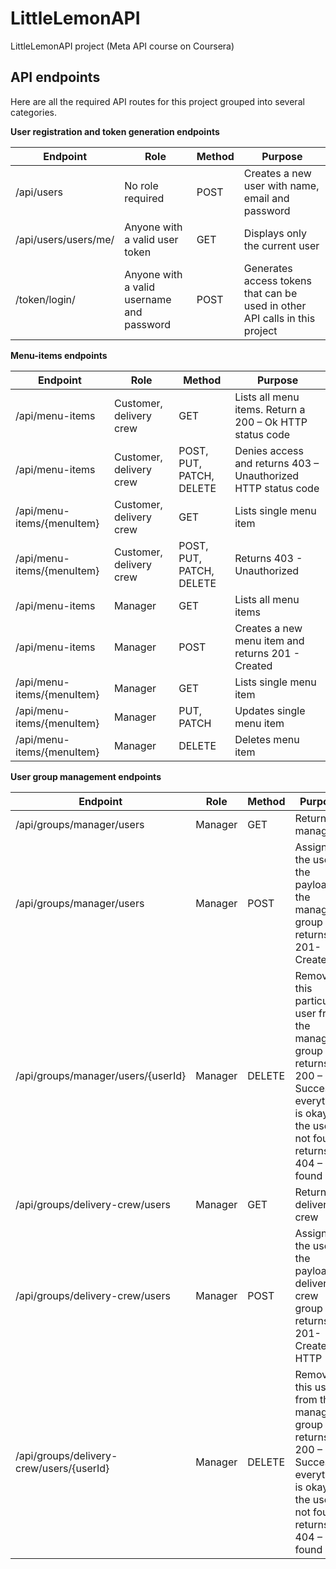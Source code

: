 # LittleLemonAPI
LittleLemonAPI project (Meta API course on Coursera)


## **API endpoints**

Here are all the required API routes for this project grouped into several categories.

**User registration and token generation endpoints**

|**Endpoint**|**Role**|**Method**|**Purpose**|
|------------|--------|----------|-----------|
|/api/users  |No role required|POST|Creates a new user with name, email and password|
|/api/users/users/me/|Anyone with a valid user token|GET|Displays only the current user|
|/token/login/|Anyone with a valid username and password|POST|Generates access tokens that can be used in other API calls in this project|

**Menu-items endpoints**

|**Endpoint**|**Role**|**Method**|**Purpose**|
|------------|--------|----------|-----------|
|/api/menu-items |Customer, delivery crew|GET|Lists all menu items. Return a 200 – Ok HTTP status code|
|/api/menu-items|Customer, delivery crew|POST, PUT, PATCH, DELETE|Denies access and returns 403 – Unauthorized HTTP status code|
|/api/menu-items/{menuItem}|Customer, delivery crew|GET|Lists single menu item|
|/api/menu-items/{menuItem}  |Customer, delivery crew|POST, PUT, PATCH, DELETE|Returns 403 - Unauthorized|
|/api/menu-items  |Manager|GET|Lists all menu items|
|/api/menu-items  |Manager|POST|Creates a new menu item and returns 201 - Created|
|/api/menu-items/{menuItem}  |Manager|GET|Lists single menu item|
|/api/menu-items/{menuItem}  |Manager|PUT, PATCH|Updates single menu item|
|/api/menu-items/{menuItem}  |Manager|DELETE|Deletes menu item|

**User group management endpoints**

|**Endpoint**|**Role**|**Method**|**Purpose**|
|------------|--------|----------|-----------|
|/api/groups/manager/users |Manager|GET|Returns all managers|
|/api/groups/manager/users |Manager|POST|Assigns the user in the payload to the manager group and returns 201-Created|
|/api/groups/manager/users/{userId}|Manager|DELETE|Removes this particular user from the manager group and returns 200 – Success if everything is okay. If the user is not found, returns 404 – Not found|
|/api/groups/delivery-crew/users|Manager|GET|Returns all delivery crew|
|/api/groups/delivery-crew/users|Manager|POST|Assigns the user in the payload to delivery crew group and returns 201-Created HTTP|
|/api/groups/delivery-crew/users/{userId}|Manager|DELETE|Removes this user from the manager group and returns 200 – Success if everything is okay. If the user is not found, returns  404 – Not found|



